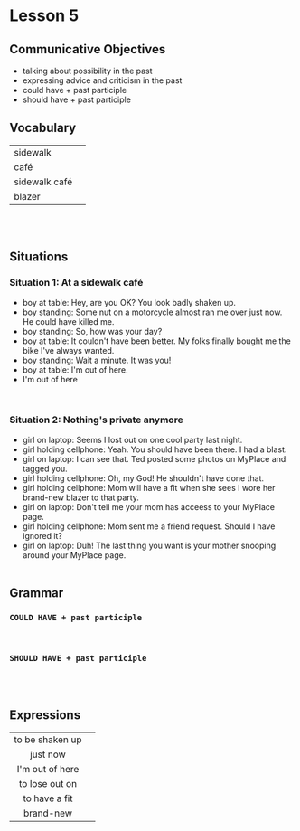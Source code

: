 # Lesson 5


## Communicative Objectives
- talking about possibility in the past
- expressing advice  and criticism in the past
- could have + past participle
- should have + past participle



## Vocabulary

|    |    |
|:---|:---|
| sidewalk |  |
| café |  |
| sidewalk café |  |
| blazer |  |

<br><br>


## Situations
### Situation 1: At a sidewalk café
- boy at table: Hey, are you OK? You look badly shaken up.
- boy standing: Some nut on a motorcycle almost ran me over just now. He could have killed me.
- boy standing: So, how was your day?
- boy at table: It couldn't have been better. My folks finally bought me the bike I've always wanted.
- boy standing: Wait a minute. It was you!
- boy at table: I'm out of here.
- I'm out of here
<br>

### Situation 2: Nothing's private anymore
- girl on laptop: Seems I lost out on one cool party last night.
- girl holding cellphone: Yeah. You should have been there. I had a blast.
- girl on laptop: I can see that. Ted posted some photos on MyPlace and tagged you.
- girl holding cellphone: Oh, my God! He shouldn't have done that.
- girl holding cellphone: Mom will have a fit when she sees I wore her brand-new blazer to that party.
- girl on laptop: Don't tell me your mom has acceess to your MyPlace page.
- girl holding cellphone: Mom sent me a friend request. Should I have ignored it?
- girl on laptop: Duh! The last thing you want is your mother snooping around your MyPlace page.
<br><br>


## Grammar
### ```COULD HAVE + past participle```

<br>

### ```SHOULD HAVE + past participle```

<br><br>


## Expressions

|    |    |
|:---:|:---:|
| to be shaken up |  |
| just now |  |
| I'm out of here |  |
| to lose out on |  |
| to have a fit |  |
| brand-new |  |